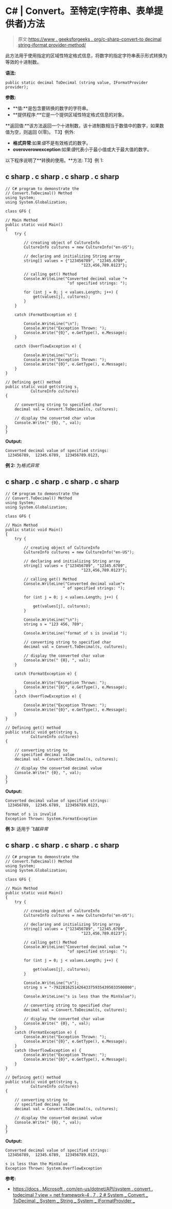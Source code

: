 # C# | Convert。至特定(字符串、表单提供者)方法

> 原文:[https://www . geeksforgeeks . org/c-sharp-convert-to decimal string-iformat provider-method/](https://www.geeksforgeeks.org/c-sharp-convert-todecimalstring-iformatprovider-method/)

此方法用于使用指定的区域性特定格式信息，将数字的指定字符串表示形式转换为等效的十进制数。

**语法:**

```
public static decimal ToDecimal (string value, IFormatProvider provider);
```

**参数:**

*   **值:**是包含要转换的数字的字符串。
*   **提供程序:**它是一个提供区域性特定格式信息的对象。

**返回值:**该方法返回一个十进制数，该十进制数相当于数值中的数字，如果数值为空，则返回 0(零)。
T3】例外:

*   **格式异常**:如果*值*不是有效格式的数字。
*   **overoverowexception**:如果*值*代表小于最小值或大于最大值的数字。

以下程序说明了**转换的使用。**方法:
T3】例 1:

## c sharp . c sharp . c sharp . c sharp

```
// C# program to demonstrate the
// Convert.ToDecimal() Method
using System;
using System.Globalization;

class GFG {

// Main Method
public static void Main()
{
    try {

        // creating object of CultureInfo
        CultureInfo cultures = new CultureInfo("en-US");

        // declaring and initializing String array
        string[] values = {"123456789", "12345.6789",
                                 "123,456,789.0123"};

        // calling get() Method
        Console.WriteLine("Converted decimal value "+
                           "of specified strings: ");

        for (int j = 0; j < values.Length; j++) {
            get(values[j], cultures);
        }
    }

    catch (FormatException e) {

        Console.WriteLine("\n");
        Console.Write("Exception Thrown: ");
        Console.Write("{0}", e.GetType(), e.Message);
    }

    catch (OverflowException e) {

        Console.WriteLine("\n");
        Console.Write("Exception Thrown: ");
        Console.Write("{0}", e.GetType(), e.Message);
    }
}

// Defining get() method
public static void get(string s,
           CultureInfo cultures)
{

    // converting string to specified char
    decimal val = Convert.ToDecimal(s, cultures);

    // display the converted char value
    Console.Write(" {0}, ", val);
}
}
```

**Output:** 

```
Converted decimal value of specified strings: 
 123456789,  12345.6789,  123456789.0123, 
```

**例 2:** 为*格式异常*

## c sharp . c sharp . c sharp . c sharp

```
// C# program to demonstrate the
// Convert.ToDecimal() Method
using System;
using System.Globalization;

class GFG {

// Main Method
public static void Main()
{
    try {

        // creating object of CultureInfo
        CultureInfo cultures = new CultureInfo("en-US");

        // declaring and initializing String array
        string[] values = {"123456789", "12345.6789",
                                 "123,456,789.0123"};

        // calling get() Method
        Console.WriteLine("Converted decimal value"+
                         " of specified strings: ");

        for (int j = 0; j < values.Length; j++) {

            get(values[j], cultures);
        }

        Console.WriteLine("\n");
        string s = "123 456, 789";

        Console.WriteLine("format of s is invalid ");

        // converting string to specified char
        decimal val = Convert.ToDecimal(s, cultures);

        // display the converted char value
        Console.Write(" {0}, ", val);
    }

    catch (FormatException e) {

        Console.Write("Exception Thrown: ");
        Console.Write("{0}", e.GetType(), e.Message);
    }
    catch (OverflowException e) {

        Console.Write("Exception Thrown: ");
        Console.Write("{0}", e.GetType(), e.Message);
    }
}

// Defining get() method
public static void get(string s,
           CultureInfo cultures)
{

    // converting string to
    // specified decimal value
    decimal val = Convert.ToDecimal(s, cultures);

    // display the converted decimal value
    Console.Write(" {0}, ", val);
}
}
```

**Output:** 

```
Converted decimal value of specified strings: 
 123456789,  12345.6789,  123456789.0123, 

format of s is invalid 
Exception Thrown: System.FormatException
```

**例 3:** 适用于*飞越异常*

## c sharp . c sharp . c sharp . c sharp

```
// C# program to demonstrate the
// Convert.ToDecimal() Method
using System;
using System.Globalization;

class GFG {

// Main Method
public static void Main()
{
    try {

        // creating object of CultureInfo
        CultureInfo cultures = new CultureInfo("en-US");

        // declaring and initializing String array
        string[] values = {"123456789", "12345.6789",
                                 "123,456,789.0123"};

        // calling get() Method
        Console.WriteLine("Converted decimal value "+
                           "of specified strings: ");

        for (int j = 0; j < values.Length; j++) {

            get(values[j], cultures);
        }

        Console.WriteLine("\n");
        string s = "-7922816251426433759354395033500000";

        Console.WriteLine("s is less than the MinValue");

        // converting string to specified char
        decimal val = Convert.ToDecimal(s, cultures);

        // display the converted char value
        Console.Write(" {0}, ", val);
    }
    catch (FormatException e) {
        Console.Write("Exception Thrown: ");
        Console.Write("{0}", e.GetType(), e.Message);
    }
    catch (OverflowException e) {
        Console.Write("Exception Thrown: ");
        Console.Write("{0}", e.GetType(), e.Message);
    }
}

// Defining get() method
public static void get(string s,
           CultureInfo cultures)
{

    // converting string to
    // specified decimal value
    decimal val = Convert.ToDecimal(s, cultures);

    // display the converted decimal value
    Console.Write(" {0}, ", val);
}
}
```

**Output:** 

```
Converted decimal value of specified strings: 
 123456789,  12345.6789,  123456789.0123, 

s is less than the MinValue
Exception Thrown: System.OverflowException
```

**参考:**

*   [https://docs . Microsoft . com/en-us/dotnet/API/system . convert . todecimal？view = net framework-4 . 7 . 2 # System _ Convert _ ToDecimal _ System _ String _ System _ IFormatProvider _](https://docs.microsoft.com/en-us/dotnet/api/system.convert.todecimal?view=netframework-4.7.2#System_Convert_ToDecimal_System_String_System_IFormatProvider_)